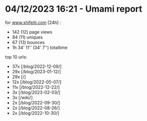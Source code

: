 # 04/12/2023 16:21 - Umami report
for www.shifeiti.com [24h] :

 - 142 (12) page views
 - 84 (11) uniques
 - 67 (13) bounces
 - 1h 34' 11'' (34' 7'') totaltime


top 10 urls:
 - 37x [/blog/2022-12-09/]
 - 29x [/blog/2023-01-12/]
 - 29x [/]
 - 12x [/blog/2022-05-07/]
 - 11x [/blog/2022-12-22/]
 - 3x [/blog/2023-02-03/]
 - 3x [/wiki/]
 - 2x [/blog/2022-09-30/]
 - 2x [/blog/2022-08-26/]
 - 2x [/blog/2022-10-30/]


